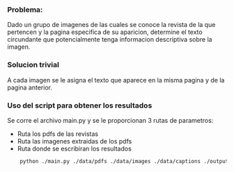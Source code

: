 ### Problema: 

Dado un grupo de imagenes de las cuales se conoce la revista de la que pertencen y la pagina especifica de su aparicion, determine el texto circundante que potencialmente tenga informacion descriptiva sobre la imagen. 

### Solucion trivial 

A cada imagen se le asigna el texto que aparece en la misma pagina y de la pagina anterior. 

### Uso del script para obtener los resultados

Se corre el archivo main.py y se le proporcionan 3 rutas de parametros:
- Ruta los pdfs de las revistas 
- Ruta las imagenes extraidas de los pdfs
- Ruta donde se escribiran los resultados

```bash
    python ./main.py ./data/pdfs ./data/images ./data/captions ./output/.db
```